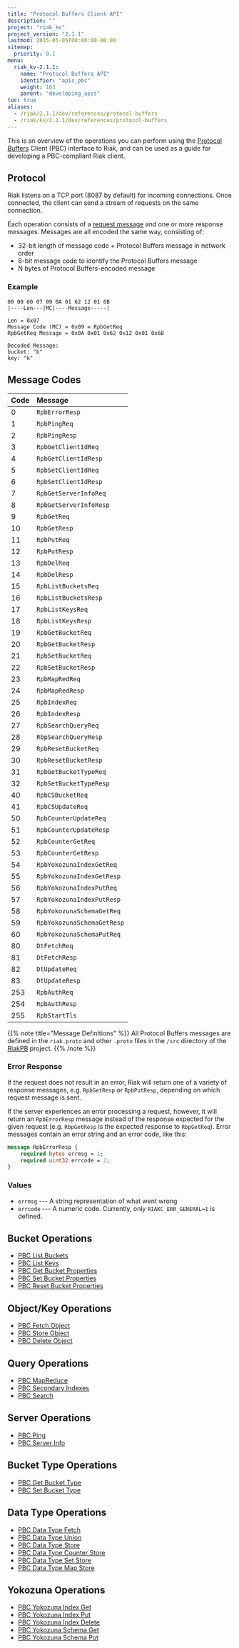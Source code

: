 ```yaml
---
title: "Protocol Buffers Client API"
description: ""
project: "riak_kv"
project_version: "2.1.1"
lastmod: 2015-05-05T00:00:00-00:00
sitemap:
  priority: 0.1
menu:
  riak_kv-2.1.1:
    name: "Protocol Buffers API"
    identifier: "apis_pbc"
    weight: 103
    parent: "developing_apis"
toc: true
aliases:
  - /riak/2.1.1/dev/references/protocol-buffers
  - /riak/kv/2.1.1/dev/references/protocol-buffers
---
```


This is an overview of the operations you can perform using the
[Protocol Buffers](https://code.google.com/p/protobuf/) Client (PBC)
interface to Riak, and can be used as a guide for developing a
PBC-compliant Riak client.

## Protocol

Riak listens on a TCP port (8087 by default) for incoming connections.
Once connected, the client can send a stream of requests on the same
connection.

Each operation consists of a [request message](https://developers.google.com/protocol-buffers/docs/encoding) and one or more response messages. Messages are all encoded the same way, consisting of:

* 32-bit length of message code + Protocol Buffers message in network
  order
* 8-bit message code to identify the Protocol Buffers message
* N bytes of Protocol Buffers-encoded message

### Example

```
00 00 00 07 09 0A 01 62 12 01 6B
|----Len---|MC|----Message-----|

Len = 0x07
Message Code (MC) = 0x09 = RpbGetReq
RpbGetReq Message = 0x0A 0x01 0x62 0x12 0x01 0x6B

Decoded Message:
bucket: "b"
key: "k"
```

## Message Codes

Code | Message |
:----|:--------|
0 | `RpbErrorResp` |
1 | `RpbPingReq` |
2 | `RpbPingResp` |
3 | `RpbGetClientIdReq` |
4 | `RpbGetClientIdResp` |
5 | `RpbSetClientIdReq` |
6 | `RpbSetClientIdResp` |
7 | `RpbGetServerInfoReq` |
8 | `RpbGetServerInfoResp` |
9 | `RpbGetReq` |
10 | `RpbGetResp` |
11 | `RpbPutReq` |
12 | `RpbPutResp` |
13 | `RpbDelReq` |
14 | `RpbDelResp` |
15 | `RpbListBucketsReq` |
16 | `RpbListBucketsResp` |
17 | `RpbListKeysReq` |
18 | `RpbListKeysResp` |
19 | `RpbGetBucketReq` |
20 | `RpbGetBucketResp` |
21 | `RpbSetBucketReq` |
22 | `RpbSetBucketResp` |
23 | `RpbMapRedReq` |
24 | `RpbMapRedResp` |
25 | `RpbIndexReq` |
26 | `RpbIndexResp` |
27 | `RpbSearchQueryReq` |
28 | `RbpSearchQueryResp` |
29 | `RpbResetBucketReq` |
30 | `RpbResetBucketResp` |
31 | `RpbGetBucketTypeReq` |
32 | `RpbSetBucketTypeResp` |
40 | `RpbCSBucketReq` |
41 | `RpbCSUpdateReq` |
50 | `RpbCounterUpdateReq` |
51 | `RpbCounterUpdateResp` |
52 | `RpbCounterGetReq` |
53 | `RpbCounterGetResp` |
54 | `RpbYokozunaIndexGetReq` |
55 | `RpbYokozunaIndexGetResp` |
56 | `RpbYokozunaIndexPutReq` |
57 | `RpbYokozunaIndexPutResp` |
58 | `RpbYokozunaSchemaGetReq` |
59 | `RpbYokozunaSchemaGetResp` |
60 | `RpbYokozunaSchemaPutReq` |
80 | `DtFetchReq` |
81 | `DtFetchResp` |
82 | `DtUpdateReq` |
83 | `DtUpdateResp` |
253 | `RpbAuthReq` |
254 | `RpbAuthResp` |
255 | `RpbStartTls` |

{{% note title="Message Definitions" %}}
All Protocol Buffers messages are defined in the `riak.proto` and other
`.proto` files in the `/src` directory of the
<a href="https://github.com/basho/riak_pb">RiakPB</a> project.
{{% /note %}}

### Error Response

If the request does not result in an error, Riak will return one of a
variety of response messages, e.g. `RpbGetResp` or `RpbPutResp`,
depending on which request message is sent.

If the server experiences an error processing a request, however, it
will return an `RpbErrorResp` message instead of the response expected
for the given request (e.g. `RbpGetResp` is the expected response to
`RbpGetReq`). Error messages contain an error string and an error code,
like this:

```protobuf
message RpbErrorResp {
    required bytes errmsg = 1;
    required uint32 errcode = 2;
}
```

### Values

* `errmsg` --- A string representation of what went wrong
* `errcode` --- A numeric code. Currently, only `RIAKC_ERR_GENERAL=1`
  is defined.

## Bucket Operations

* [PBC List Buckets]({{<baseurl>}}riak/kv/2.1.1/developing/api/protocol-buffers/list-buckets)
* [PBC List Keys]({{<baseurl>}}riak/kv/2.1.1/developing/api/protocol-buffers/list-keys)
* [PBC Get Bucket Properties]({{<baseurl>}}riak/kv/2.1.1/developing/api/protocol-buffers/get-bucket-props)
* [PBC Set Bucket Properties]({{<baseurl>}}riak/kv/2.1.1/developing/api/protocol-buffers/set-bucket-props)
* [PBC Reset Bucket Properties]({{<baseurl>}}riak/kv/2.1.1/developing/api/protocol-buffers/reset-bucket-props)

## Object/Key Operations

* [PBC Fetch Object]({{<baseurl>}}riak/kv/2.1.1/developing/api/protocol-buffers/fetch-object)
* [PBC Store Object]({{<baseurl>}}riak/kv/2.1.1/developing/api/protocol-buffers/store-object)
* [PBC Delete Object]({{<baseurl>}}riak/kv/2.1.1/developing/api/protocol-buffers/delete-object)

## Query Operations

* [PBC MapReduce]({{<baseurl>}}riak/kv/2.1.1/developing/api/protocol-buffers/mapreduce)
* [PBC Secondary Indexes]({{<baseurl>}}riak/kv/2.1.1/developing/api/protocol-buffers/secondary-indexes)
* [PBC Search]({{<baseurl>}}riak/kv/2.1.1/developing/api/protocol-buffers/search)

## Server Operations

* [PBC Ping]({{<baseurl>}}riak/kv/2.1.1/developing/api/protocol-buffers/ping)
* [PBC Server Info]({{<baseurl>}}riak/kv/2.1.1/developing/api/protocol-buffers/server-info)

## Bucket Type Operations

* [PBC Get Bucket Type]({{<baseurl>}}riak/kv/2.1.1/developing/api/protocol-buffers/get-bucket-type)
* [PBC Set Bucket Type]({{<baseurl>}}riak/kv/2.1.1/developing/api/protocol-buffers/set-bucket-type)

## Data Type Operations

* [PBC Data Type Fetch]({{<baseurl>}}riak/kv/2.1.1/developing/api/protocol-buffers/dt-fetch)
* [PBC Data Type Union]({{<baseurl>}}riak/kv/2.1.1/developing/api/protocol-buffers/dt-union)
* [PBC Data Type Store]({{<baseurl>}}riak/kv/2.1.1/developing/api/protocol-buffers/dt-store)
* [PBC Data Type Counter Store]({{<baseurl>}}riak/kv/2.1.1/developing/api/protocol-buffers/dt-counter-store)
* [PBC Data Type Set Store]({{<baseurl>}}riak/kv/2.1.1/developing/api/protocol-buffers/dt-set-store)
* [PBC Data Type Map Store]({{<baseurl>}}riak/kv/2.1.1/developing/api/protocol-buffers/dt-map-store)

## Yokozuna Operations

* [PBC Yokozuna Index Get]({{<baseurl>}}riak/kv/2.1.1/developing/api/protocol-buffers/yz-index-get)
* [PBC Yokozuna Index Put]({{<baseurl>}}riak/kv/2.1.1/developing/api/protocol-buffers/yz-index-put)
* [PBC Yokozuna Index Delete]({{<baseurl>}}riak/kv/2.1.1/developing/api/protocol-buffers/yz-index-delete)
* [PBC Yokozuna Schema Get]({{<baseurl>}}riak/kv/2.1.1/developing/api/protocol-buffers/yz-schema-get)
* [PBC Yokozuna Schema Put]({{<baseurl>}}riak/kv/2.1.1/developing/api/protocol-buffers/yz-schema-put)
